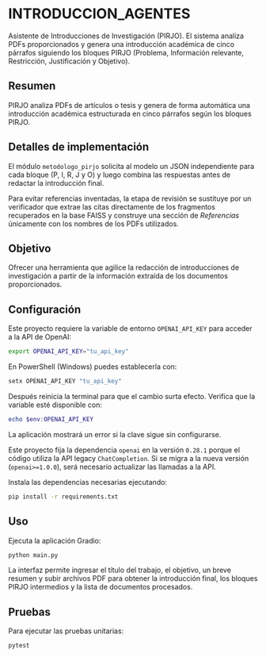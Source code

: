 # INTRODUCCION_AGENTES

Asistente de Introducciones de Investigación (PIRJO). El sistema analiza PDFs proporcionados y genera una introducción académica de cinco párrafos siguiendo los bloques PIRJO (Problema, Información relevante, Restricción, Justificación y Objetivo).

## Resumen

PIRJO analiza PDFs de artículos o tesis y genera de forma automática una introducción académica estructurada en cinco párrafos según los bloques PIRJO.

## Detalles de implementación

El módulo `metodologo_pirjo` solicita al modelo un JSON independiente para cada bloque (P, I, R, J y O) y luego combina las respuestas antes de redactar la introducción final.

Para evitar referencias inventadas, la etapa de revisión se sustituye por un verificador
que extrae las citas directamente de los fragmentos recuperados en la base FAISS y
construye una sección de *Referencias* únicamente con los nombres de los PDFs
utilizados.

## Objetivo

Ofrecer una herramienta que agilice la redacción de introducciones de investigación a partir de la información extraída de los documentos proporcionados.

## Configuración

Este proyecto requiere la variable de entorno `OPENAI_API_KEY` para acceder a la API de OpenAI:

```bash
export OPENAI_API_KEY="tu_api_key"
```

En PowerShell (Windows) puedes establecerla con:

```powershell
setx OPENAI_API_KEY "tu_api_key"
```

Después reinicia la terminal para que el cambio surta efecto. Verifica que la variable esté disponible con:

```powershell
echo $env:OPENAI_API_KEY
```

La aplicación mostrará un error si la clave sigue sin configurarse.

Este proyecto fija la dependencia `openai` en la versión `0.28.1` porque el código utiliza la API legacy `ChatCompletion`. Si se migra a la nueva versión (`openai>=1.0.0`), será necesario actualizar las llamadas a la API.

Instala las dependencias necesarias ejecutando:

```bash
pip install -r requirements.txt
```

## Uso

Ejecuta la aplicación Gradio:

```bash
python main.py
```

La interfaz permite ingresar el título del trabajo, el objetivo, un breve resumen y subir archivos PDF para obtener la introducción final, los bloques PIRJO intermedios y la lista de documentos procesados.

## Pruebas

Para ejecutar las pruebas unitarias:

```bash
pytest
```
